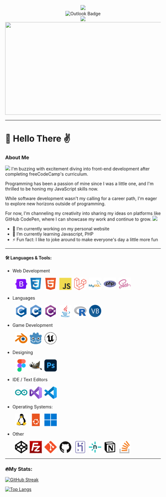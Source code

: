 <div id="header" align="center">
  <img src="https://media.giphy.com/media/v1.Y2lkPTc5MGI3NjExcGJ2Yzl6YXRyY29iN2NydXd5bjgxbDV0b21rZGJ1czVvcmN2N3NhOSZlcD12MV9pbnRlcm5hbF9naWZfYnlfaWQmY3Q9Zw/QDjpIL6oNCVZ4qzGs7/giphy.gif" width="200">
</div>

<div id="badges" align="center">
  <img src="https://img.shields.io/badge/email-link?style=for-the-badge&logo=microsoftoutlook&logoColor=blue&label=developmentscholar&labelColor=white&color=blue&link=developmentscholar%40outlook.com
  " alt="Outlook Badge"/>
</div>

<div id="views-counter" align="center">
    <img src="https://komarev.com/ghpvc/?username=developmentscholar&color=lightgrey&style=flat-square&label=PROFILE+VIEWS&abbreviated=true" />
</div>

<div align="center">
  <img src="https://media.giphy.com/media/v1.Y2lkPTc5MGI3NjExaTBnbWtsMzF1OHNkM3VrN2Vvd2g0b2ZvbGxndWJzdGxmaDZheHZ6NyZlcD12MV9pbnRlcm5hbF9naWZfYnlfaWQmY3Q9Zw/137EaR4vAOCn1S/giphy.gif" width="600" height="300" style="object-fit: cover"/>
</div>

---

# 🔰 Hello There ✌️

### About Me
<img src="https://media.giphy.com/media/v1.Y2lkPTc5MGI3NjExNHRvaTFjN2Y3Z2MybW1sZHZxZzd0amJheHh1Ym1rNXk1Z3l1OWx0MyZlcD12MV9pbnRlcm5hbF9naWZfYnlfaWQmY3Q9cw/zlb2HnQJer7IPnb21Q/giphy.gif" width="20" style="object-fit: cover"/> I'm buzzing with excitement diving into front-end development after completing freeCodeCamp's curriculum. 

Programming has been a passion of mine since I was a little one, and I'm thrilled to be honing my JavaScript skills now.

While software development wasn't my calling for a career path, I'm eager to explore new horizons outside of programming.

For now, I'm channeling my creativity into sharing my ideas on platforms like GitHub CodePen, where I can showcase my work and continue to grow. <img src="https://media.giphy.com/media/v1.Y2lkPTc5MGI3NjExN3Rvc2FuMXJnMzVpZ2Y0MHJwZWtmeXloaDUxdmQ0ZGM3dHpmaGRuaCZlcD12MV9pbnRlcm5hbF9naWZfYnlfaWQmY3Q9Zw/8dPbkqUb2p5XTvIXLx/giphy.gif" width="20" style="object-fit: cover"/>

- 🔭 I’m currently working on my personal website 
- 🌱 I’m currently learning Javascript, PHP
- ⚡ Fun fact: I like to joke around to make everyone's day a little more fun

---

#### 🛠️ Languages & Tools:
- Web Development
<div>
  &nbsp;&nbsp;&nbsp;&nbsp;&nbsp;&nbsp;&nbsp;
  <img src="https://raw.githubusercontent.com/devicons/devicon/6910f0503efdd315c8f9b858234310c06e04d9c0/icons/bootstrap/bootstrap-original.svg" title="Bootstrap" alt="Bootstrap" width="40" height="40"/>&nbsp;
  <img src="https://raw.githubusercontent.com/devicons/devicon/6910f0503efdd315c8f9b858234310c06e04d9c0/icons/css3/css3-original.svg" title="CSS" alt="CSS3" width="40" height="40"/>&nbsp;
  <img src="https://raw.githubusercontent.com/devicons/devicon/6910f0503efdd315c8f9b858234310c06e04d9c0/icons/html5/html5-original.svg" title="HTML" alt="HTML5" width="40" height="40"/>&nbsp;
  <img src="https://raw.githubusercontent.com/devicons/devicon/6910f0503efdd315c8f9b858234310c06e04d9c0/icons/javascript/javascript-original.svg" title="JavaScript" alt="Javascript" width="40" height="40"/>&nbsp;
  <img src="https://raw.githubusercontent.com/devicons/devicon/6910f0503efdd315c8f9b858234310c06e04d9c0/icons/laravel/laravel-original.svg" title="Laravel" alt="Laravel" width="40" height="40"/>&nbsp;
  <img src="https://raw.githubusercontent.com/devicons/devicon/6910f0503efdd315c8f9b858234310c06e04d9c0/icons/mysql/mysql-original-wordmark.svg" title="MySQL" alt="MySQL" width="40" height="40"/>&nbsp;
  <img src="https://raw.githubusercontent.com/devicons/devicon/6910f0503efdd315c8f9b858234310c06e04d9c0/icons/php/php-original.svg" title="PHP" alt="PHP" width="40" height="40"/>&nbsp;
  <img src="https://raw.githubusercontent.com/devicons/devicon/6910f0503efdd315c8f9b858234310c06e04d9c0/icons/sass/sass-original.svg" title="SCSS" alt="SCSS" width="40" height="40"/>&nbsp;
</div>

- Languages
<div>
  &nbsp;&nbsp;&nbsp;&nbsp;&nbsp;&nbsp;&nbsp;
  <img src="https://raw.githubusercontent.com/devicons/devicon/6910f0503efdd315c8f9b858234310c06e04d9c0/icons/c/c-original.svg" title="C" alt="C" width="40" height="40"/>&nbsp;
  <img src="https://raw.githubusercontent.com/devicons/devicon/6910f0503efdd315c8f9b858234310c06e04d9c0/icons/cplusplus/cplusplus-original.svg" title="C++" alt="Cplusplus" width="40" height="40"/>&nbsp;
  <img src="https://raw.githubusercontent.com/devicons/devicon/6910f0503efdd315c8f9b858234310c06e04d9c0/icons/csharp/csharp-original.svg" title="C#" alt="Csharp" width="40" height="40"/>&nbsp;
   <img src="https://raw.githubusercontent.com/devicons/devicon/6910f0503efdd315c8f9b858234310c06e04d9c0/icons/java/java-original.svg" title="Java" alt="Java" width="40" height="40"/>&nbsp;
   <img src="https://raw.githubusercontent.com/devicons/devicon/6910f0503efdd315c8f9b858234310c06e04d9c0/icons/r/r-original.svg" title="R" alt="R" width="40" height="40"/>&nbsp;
   <img src="https://raw.githubusercontent.com/devicons/devicon/6910f0503efdd315c8f9b858234310c06e04d9c0/icons/visualbasic/visualbasic-original.svg" title="Visual Basic" alt="VisualBasic" width="40" height="40"/>&nbsp;
</div>

- Game Development
<div>
  &nbsp;&nbsp;&nbsp;&nbsp;&nbsp;&nbsp;&nbsp;
  <img src="https://raw.githubusercontent.com/devicons/devicon/6910f0503efdd315c8f9b858234310c06e04d9c0/icons/blender/blender-original.svg" title="Blender" alt="Blender" width="40" height="40"/>&nbsp;
    <img src="https://raw.githubusercontent.com/devicons/devicon/6910f0503efdd315c8f9b858234310c06e04d9c0/icons/godot/godot-original.svg" title="Godot" alt="Godot" width="40" height="40"/>&nbsp;
    <img src="https://raw.githubusercontent.com/devicons/devicon/6910f0503efdd315c8f9b858234310c06e04d9c0/icons/unrealengine/unrealengine-original.svg" title="Unreal Engine" alt="UnrealEngine" width="40" height="40"/>&nbsp;
</div>

- Designing
<div>
  &nbsp;&nbsp;&nbsp;&nbsp;&nbsp;&nbsp;&nbsp;
  <img src="https://raw.githubusercontent.com/devicons/devicon/6910f0503efdd315c8f9b858234310c06e04d9c0/icons/figma/figma-original.svg" title="Figma" alt="Figma" width="40" height="40"/>&nbsp;
  <img src="https://raw.githubusercontent.com/devicons/devicon/6910f0503efdd315c8f9b858234310c06e04d9c0/icons/gimp/gimp-original.svg" title="Gimp" alt="Gimp" width="40" height="40"/>&nbsp;
   <img src="https://raw.githubusercontent.com/devicons/devicon/6910f0503efdd315c8f9b858234310c06e04d9c0/icons/photoshop/photoshop-original.svg" title="PhotoShop" alt="Photoshop" width="40" height="40"/>&nbsp;
</div>

- IDE / Text Editors
<div>
  &nbsp;&nbsp;&nbsp;&nbsp;&nbsp;&nbsp;&nbsp;
  <img src="https://raw.githubusercontent.com/devicons/devicon/6910f0503efdd315c8f9b858234310c06e04d9c0/icons/arduino/arduino-original.svg" title="Arduino" alt="Arduino" width="40" height="40"/>&nbsp;
   <img src="https://raw.githubusercontent.com/devicons/devicon/6910f0503efdd315c8f9b858234310c06e04d9c0/icons/visualstudio/visualstudio-original.svg" title="Visual Studio" alt="VisualStudio" width="40" height="40"/>&nbsp;
  <img src="https://raw.githubusercontent.com/devicons/devicon/6910f0503efdd315c8f9b858234310c06e04d9c0/icons/vscode/vscode-original.svg" title="Visual Code" alt="VSCode" width="40" height="40"/>&nbsp;
</div>

- Operating Systems:
<div>
  &nbsp;&nbsp;&nbsp;&nbsp;&nbsp;&nbsp;&nbsp;
  <img src="https://raw.githubusercontent.com/devicons/devicon/6910f0503efdd315c8f9b858234310c06e04d9c0/icons/linux/linux-original.svg" title="Linux" alt="Linux" width="40" height="40"/>&nbsp;
  <img src="https://raw.githubusercontent.com/devicons/devicon/6910f0503efdd315c8f9b858234310c06e04d9c0/icons/ubuntu/ubuntu-original.svg" title="Ubuntu" alt="Ubuntu" width="40" height="40"/>&nbsp;
  <img src="https://raw.githubusercontent.com/devicons/devicon/6910f0503efdd315c8f9b858234310c06e04d9c0/icons/windows11/windows11-original.svg" title="Windows 11" alt="" width="40" height="40"/>&nbsp;
</div>

- Other
<div>
  &nbsp;&nbsp;&nbsp;&nbsp;&nbsp;&nbsp;&nbsp;
  <img src="https://raw.githubusercontent.com/devicons/devicon/6910f0503efdd315c8f9b858234310c06e04d9c0/icons/codepen/codepen-original.svg" title="CodePen" alt="Codepen" width="40" height="40"/>&nbsp;  
  <img src="https://raw.githubusercontent.com/devicons/devicon/6910f0503efdd315c8f9b858234310c06e04d9c0/icons/filezilla/filezilla-original.svg" title="FileZilla" alt="Filezilla" width="40" height="40"/>&nbsp;
  <img src="https://raw.githubusercontent.com/devicons/devicon/6910f0503efdd315c8f9b858234310c06e04d9c0/icons/git/git-plain.svg" title="Git" alt="Git" width="40" height="40"/>&nbsp;
  <img src="https://raw.githubusercontent.com/devicons/devicon/6910f0503efdd315c8f9b858234310c06e04d9c0/icons/github/github-original.svg" title="GitHub" alt="Github" width="40" height="40"/>&nbsp;
  <img src="https://raw.githubusercontent.com/devicons/devicon/6910f0503efdd315c8f9b858234310c06e04d9c0/icons/heroku/heroku-original.svg" title="Heroku" alt="Heroku" width="40" height="40"/>&nbsp;
  <img src="https://raw.githubusercontent.com/devicons/devicon/6910f0503efdd315c8f9b858234310c06e04d9c0/icons/netlify/netlify-original.svg" title="Netlify" alt="Netlify" width="40" height="40"/>&nbsp;
  <img src="https://raw.githubusercontent.com/devicons/devicon/6910f0503efdd315c8f9b858234310c06e04d9c0/icons/notion/notion-original.svg" title="Notion" alt="Notion" width="40" height="40"/>&nbsp;
  <img src="https://raw.githubusercontent.com/devicons/devicon/6910f0503efdd315c8f9b858234310c06e04d9c0/icons/stackoverflow/stackoverflow-original.svg" title="Stack Overflow" alt="Stackoverflow" width="40" height="40"/>&nbsp;  
</div>

---

### 🔥My Stats:
[![GitHub Streak](https://github-readme-streak-stats.herokuapp.com?user=Developmentscholar&theme=tokyonight&hide_border=true&border_radius=5&date_format=j%20M%5B%20Y%5D&mode=weekly&card_width=500)](https://git.io/streak-stats)

[![Top Langs](https://github-readme-stats.vercel.app/api/top-langs/?username=your-github-username&theme=tokyonight&layout=donut)](https://github.com/anuraghazra/github-readme-stats)
